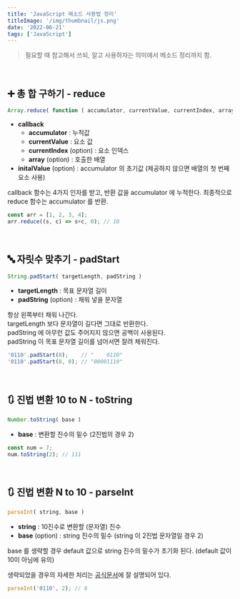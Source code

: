 ```yaml
---
title: 'JavaScript 메소드 사용법 정리' 
titleImage: '/img/thumbnail/js.png'
date: '2022-06-21'
tags: ['JavaScript']
---
```


> 필요할 때 참고해서 쓰되, 알고 사용하자는 의미에서 메소드 정리까지 함.

<br/>

## :heavy_plus_sign: 총 합 구하기 - reduce

```js
Array.reduce( function ( accumulator, currentValue, currentIndex, array ), initalValue )
```

* **callback**
  * **accumulator** : 누적값
  * **currentValue** : 요소 값
  * **currentIndex** (option) : 요소 인덱스
  * **array** (option) : 호출한 배열
* **initalValue** (option) : accumulator 의 초기값 (제공하지 않으면 배열의 첫 번째 요소 사용)

callback 함수는 4가지 인자를 받고, 반환 값을 accumulator 에 누적한다. 최종적으로 reduce 함수는 accumulator 를 반환.

```js:title=.js
const arr = [1, 2, 3, 4];
arr.reduce((s, c) => s+c, 0); // 10
```

<br/>

## :abc: 자릿수 맞추기 - padStart

```js
String.padStart( targetLength, padString )
```

* **targetLength** : 목표 문자열 길이
* **padString** (option) : 채워 넣을 문자열

항상 왼쪽부터 채워 나간다. <br/>
targetLength 보다 문자열이 길다면 그대로 반환한다.<br/>
padString 에 아무런 값도 주어지지 않으면 공백이 사용된다.<br/>
padString 이 목표 문자열 길이를 넘어서면 잘려 채워진다.

```js:title=.js
'0110'.padStart(8);    // "    0110"
'0110'.padStart(8, 0); // "00001110"
```

<br/>

## :arrows_clockwise: 진법 변환 10 to N - toString

```js
Number.toString( base )
```

* **base** : 변환할 진수의 밑수 (2진법의 경우 2)

```js:title=.js
const num = 7;
num.toString(2); // 111
```

<br/>

## :arrows_clockwise: 진법 변환 N to 10 - parseInt

```js
parseInt( string, base )
```

* **string** : 10진수로 변환할 (문자열) 진수
* **base** (option) : string 진수의 밑수 (string 이 2진법 문자열일 경우 2)

base 를 생략할 경우 default 값으로 string 진수의 밑수가 초기화 된다. (default 값이 10이 아님에 유의)

생략되었을 경우의 자세한 처리는 [공식문서](https://developer.mozilla.org/ko/docs/Web/JavaScript/Reference/Global_Objects/parseInt#%EC%84%A4%EB%AA%85)에 잘 설명되어 있다.

```js:title=.js
parseInt('0110', 2); // 6
```